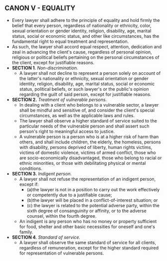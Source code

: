 ## CANON V - EQUALITY
- Every lawyer shall adhere to the principle of equality and hold firmly the belief that every person, regardless of nationality or ethnicity, color, sexual orientation or gender identity, religion, disability, age, marital status, social or economic status, and other like circumstances, has the fundamental right to equal treatment and representation.
- As such, the lawyer shall accord equal respect, attention, dedication and zeal in advancing the client's cause, regardless of personal opinion, religious or political beliefs pertaining on the personal circumstances of the client, except for justifiable reasons.
- **SECTION 1**. *Non-discrimination.*
	- A lawyer shall not decline to represent a person solely on account of the latter's nationality or ethnicity, sexual orientation or gender identity, religion, disability, age, marital status, social or economic status, political beliefs, or such lawyer's or the public's opinion regarding the guilt of said person, except for justifiable reasons.
- **SECTION 2.** *Treatment of vulnerable persons.*
	- In dealing with a client who belongs to a vulnerable sector, a lawyer shall be mindful and sensitive of, and consider the client's special circumstances, as well as the applicable laws and rules.
	- The lawyer shall observe a higher standard of service suited to the particular needs of the vulnerable person and shall assert such person's right to meaningful access to justice.
	- A vulnerable person is a person who is at a higher risk of harm than others, and shall include children, the elderly, the homeless, persons with disability, persons deprived of liberty, human rights victims, victims of domestic violence, victims of armed conflict, those who are socio-economically disadvantaged, those who belong to racial or ethnic minorities, or those with debilitating physical or mental conditions.
- **SECTION 3.** *Indigent person.*
	- A lawyer shall not refuse the representation of an indigent person, except if:
		- (a)the lawyer is not in a position to carry out the work effectively or competently due to a justifiable cause;
		- (b)the lawyer will be placed in a conflict-of-interest situation; or
		- (c) the lawyer is related to the potential adverse party, within the sixth degree of consanguinity or affinity, or to the adverse counsel, within the fourth degree.
	- An indigent is any person who has no money or property sufficient for food, shelter and other basic necessities for oneself and one's family.
- **SECTION 4**. *Standard of service.*
	- A lawyer shall observe the same standard of service for all clients, regardless of remuneration, except for the higher standard required for representation of vulnerable persons.
